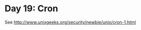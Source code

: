 # Day 19: Cron

See <a href="http://www.unixgeeks.org/security/newbie/unix/cron-1.html">http://www.unixgeeks.org/security/newbie/unix/cron-1.html</a>
